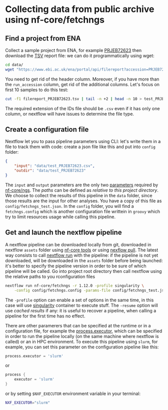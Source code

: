 
# Collecting data from public archive using nf-core/fetchngs

## Find a project from ENA

Collect a sample project from ENA, for example [PRJEB72623](https://www.ebi.ac.uk/ena/browser/view/PRJEB72623)
then download the [TSV](https://www.ebi.ac.uk/ena/portal/api/filereport?accession=PRJEB72623&result=read_run&fields=study_accession,sample_accession,experiment_accession,run_accession,tax_id,scientific_name,experiment_title,experiment_alias,fastq_ftp,submitted_ftp,sra_ftp,bam_ftp&format=tsv&download=true&limit=0) report file: we can do it programmatically using wget:

```bash
cd data/
wget "https://www.ebi.ac.uk/ena/portal/api/filereport?accession=PRJEB72623&result=read_run&fields=run_accession&format=tsv&download=true&limit=0" -O filereport_PRJEB72623.tsv
```

You need to get rid of the header column. Moreover, if you have more than the `run_accession` 
column, get rid of the additional columns. Let's focus on first 10 samples to do this test:

```bash
cut -f1 filereport_PRJEB72623.tsv | tail -n +2 | head -n 10 > test_PRJEB72623.csv
```

The required extension of the IDs file should be `.csv` even if it has only one column, or 
nextflow will have issues to determine the file type.

## Create a configuration file

Nextflow let you to pass pipeline parameters using CLI: let's write them in a file to 
track them with code: create a json file like this and put into `config` folder:

```json
{
    "input": "data/test_PRJEB72623.csv",
    "outdir": "data/test_PRJEB72623"
}
```

The `input` and `output` parameters are the only two [parameters](https://nf-co.re/fetchngs/1.12.0/parameters/) 
required by [nf-core/ngs](https://nf-co.re/fetchngs/1.12.0). The *paths* can be defined as *relative to this
project directory*. We choose to collect the results of this pipeline in the `data` folder,
since those results are the input for other analyses. You have a copy of this file as `config/fetchngs_test.json`.
In the `config` folder, you will find a `fetchngs.config` which is another configuration file
writtein in `groovy` which try to limit resources usage while calling this pipeline.

## Get and launch the nextflow pipeline

A nextflow pipeline can be downloaded locally from git, downloaded in nextflow `assets` folder using 
[nf-core tools](https://nf-co.re/docs/nf-core-tools/pipelines/download) or using 
[nexflow pull](https://www.nextflow.io/docs/latest/cli.html#pulling-or-updating-a-project). The latest 
way consists to call [nextflow run](https://www.nextflow.io/docs/latest/cli.html#running-pipelines) 
with the pipeline: if the pipeline is not yet downloaded, will be
downloaded in the `assets` folder before being launched: it's better to specify the pipeline version
in order to be sure of which pipeline will be called. Go into project root directory then call
nextflow using the relative paths to you rconfiguration files

```bash
nextflow run nf-core/fetchngs -r 1.12.0 -profile singularity \
    -config config/fetchngs.config -params-file config/fetchngs_test.json -resume
```

The `-profile` option can enable a set of options in the same time, in this case
will use [singularity](https://sylabs.io/singularity/) container to execute stuff. 
The `-resume` option will
use *cached results* if any: it is useful to recover a pipeline, when calling 
a pipeline for the first time has no effect. 

There are other paramerers that can be specified at the runtime or in a configuration file,
for example the [process.executor](https://www.nextflow.io/docs/latest/executor.html), which can be specified in order to run the pipeline 
locally (on the same machine where nextflow is called) or an in HPC environment. To execute
this pipeline using `slurm`, for example, you can set this parameter on the configuration 
pipeline like this: 

```groovy
process.executor = 'slurm'
```

or 

```groovy
process {
    executor = 'slurm'
}
```

or by setting `$NXF_EXECUTOR` environment variable in your terminal:

```bash
NXF_EXECUTOR="slurm"
```